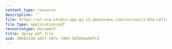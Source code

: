 ```yaml
---
content_type: resource
description: ''
file: https://ol-ocw-studio-app-qa.s3.amazonaws.com/courses/3-054-cellular-solids-structure-properties-and-applications-spring-2015/d868313da85f587c7d64583d4ea69fc3_WiFahA1iAv4.pdf
file_type: application/pdf
resourcetype: Document
title: 3play pdf file
uid: d868313d-a85f-587c-7d64-583d4ea69fc3
---
```

